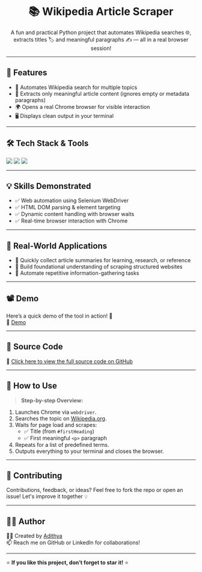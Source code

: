 <h1 align="center">📚 Wikipedia Article Scraper</h1>

<p align="center">
  A fun and practical Python project that automates Wikipedia searches 🌐,
  extracts titles 🏷️ and meaningful paragraphs ✍️ — all in a real browser session!
</p>

---

## 🚀 Features

- 🔎 Automates Wikipedia search for multiple topics
- 🧠 Extracts only meaningful article content (ignores empty or metadata paragraphs)
- 🌍 Opens a real Chrome browser for visible interaction
- 🖥️ Displays clean output in your terminal

---

## 🛠️ Tech Stack & Tools

<p align="left">
  <img src="https://img.shields.io/badge/Python-3776AB?style=for-the-badge&logo=python&logoColor=white"/>
  <img src="https://img.shields.io/badge/Selenium-43B02A?style=for-the-badge&logo=selenium&logoColor=white"/>
  <img src="https://img.shields.io/badge/ChromeDriver-4285F4?style=for-the-badge&logo=google-chrome&logoColor=white"/>
</p>

---

## 💡 Skills Demonstrated

- ✅ Web automation using Selenium WebDriver
- ✅ HTML DOM parsing & element targeting
- ✅ Dynamic content handling with browser waits
- ✅ Real-time browser interaction with Chrome

---

## 🎯 Real-World Applications

- 📄 Quickly collect article summaries for learning, research, or reference
- 🧪 Build foundational understanding of scraping structured websites
- 🔁 Automate repetitive information-gathering tasks

---

## 📽️ Demo

Here’s a quick demo of the tool in action! 🎥  
📎 [Demo](https://github.com/AdithyaSalian23/wikipedia-article-scraper/blob/main/screen-capture%20(2).gif)

---

## 📂 Source Code

🔗 [Click here to view the full source code on GitHub](https://github.com/your-username/wikipedia-article-scraper)

---

## 📌 How to Use

> **Step-by-step Overview:**

1. Launches Chrome via `webdriver`.
2. Searches the topic on [Wikipedia.org](https://www.wikipedia.org).
3. Waits for page load and scrapes:
   - ✅ Title (from `#firstHeading`)
   - ✅ First meaningful `<p>` paragraph
4. Repeats for a list of predefined terms.
5. Outputs everything to your terminal and closes the browser.

---

## 🤝 Contributing

Contributions, feedback, or ideas? Feel free to fork the repo or open an issue! Let's improve it together 💡

---

## 🙋‍♂️ Author

👨‍💻 Created by [Adithya](https://www.linkedin.com/in/adithyasalian/)  
📫 Reach me on GitHub or LinkedIn for collaborations!

---

⭐ **If you like this project, don’t forget to star it!** ⭐
